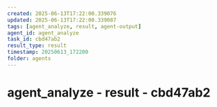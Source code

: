 ```yaml
---
created: 2025-06-13T17:22:00.339076
updated: 2025-06-13T17:22:00.339087
tags: [agent_analyze, result, agent-output]
agent_id: agent_analyze
task_id: cbd47ab2
result_type: result
timestamp: 20250613_172200
folder: agents
---
```


# agent_analyze - result - cbd47ab2

